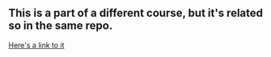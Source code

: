 ## This is a part of a different course, but it's related so in the same repo.
[Here's a link to it](https://www.udemy.com/blendercharacters/)